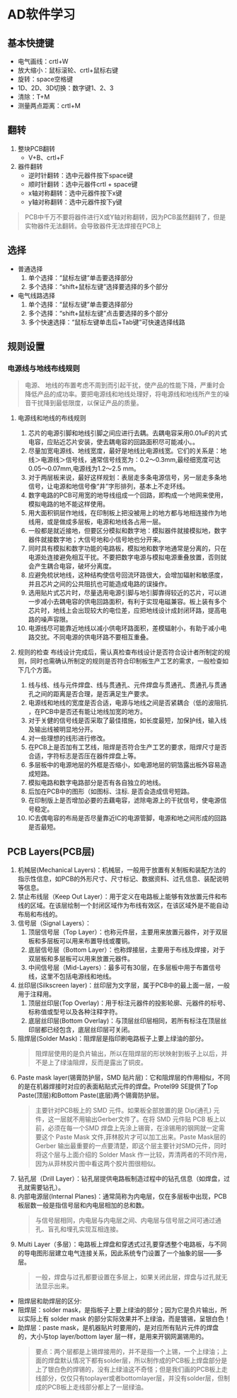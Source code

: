 
# AD软件学习

## 基本快捷键  

- 电气画线：crtl+W  
- 放大缩小：鼠标滚轮、crtl+鼠标右键
- 旋转：space空格键  
- 1D、2D、3D切换：数字键1、2、3  
- 清除：T+M
- 测量两点距离：crtl+M

## 翻转

1. 整块PCB翻转  
    - V+B、crtl+F
2. 器件翻转  
    - 逆时针翻转：选中元器件按下space键  
    - 顺时针翻转：选中元器件crtl + space键
    - x轴对称翻转：选中元器件按下x键  
    - y轴对称翻转：选中元器件按下y键  

> PCB中千万不要将器件进行X或Y轴对称翻转，因为PCB虽然翻转了，但是实物器件无法翻转。会导致器件无法焊接在PCB上

## 选择

- 普通选择  
    1. 单个选择：“鼠标左键”单击要选择部分
    2. 多个选择：“shift+鼠标左键”选择要选择的多个部分
- 电气线路选择
    1. 单个选择：“鼠标左键”单击要选择部分
    2. 多个选择：“shift+鼠标左键”点击要选择的多个部分
    3. 多个快速选择：“鼠标左键单击后+Tab键”可快速选择线路

## 规则设置

### 电源线与地线布线规则

> 电源、 地线的布置考虑不周到而引起干扰，使产品的性能下降，严重时会降低产品的成功率。要把电源线和地线处理好，将电源线和地线所产生的噪音干扰降到最低限度，以保证产品的质量。

1. 电源线和地线的布线规则
    1. 芯片的电源引脚和地线引脚之间应进行去耦。去耦电容采用0.01uF的片式电容，应贴近芯片安装，使去耦电容的回路面积尽可能减小。。
    2. 尽量加宽电源线、地线宽度，最好是地线比电源线宽。它们的关系是：地线＞电源线＞信号线，通常信号线宽为：0.2～0.3mm,最经细宽度可达0.05～0.07mm,电源线为1.2～2.5 mm。
    3. 对于两层板来说，最好这样规划：表层走多条电源信号，另一层走多条地信号，让电源和地信号像“井”字形排列，基本上不走环线。
    4. 数字电路的PCB可用宽的地导线组成一个回路，即构成一个地网来使用，模拟电路的地不能这样使用。
    5. 用大面积铜层作地线，在印制板上把没被用上的地方都与地相连接作为地线用，或是做成多层板，电源和地线各占用一层。
    6. 一般都是就近接地，但要区分模拟和数字地：模拟器件就接模拟地，数字器件就接数字地；大信号地和小信号地也分开来。
    7. 同时具有模拟和数字功能的电路板，模拟地和数字地通常是分离的，只在电源处连接避免相互干扰。不要把数字电源与模拟电源重叠放置，否则就会产生耦合电容，破坏分离度。
    8. 应避免梳状地线，这种结构使信号回流环路很大，会增加辐射和敏感度，并且芯片之间的公共阻抗也可能造成电路的误操作。
    9. 选用贴片式芯片时，尽量选用电源引脚与地引脚靠得较近的芯片，可以进一步减小去耦电容的供电回路面积，有利于实现电磁兼容。板上装有多个芯片时，地线上会出现较大的电位差，应把地线设计成封闭环路，提高电路的噪声容限。
    10. 电源线尽可能靠近地线以减小供电环路面积，差模辐射小，有助于减小电路交扰。不同电源的供电环路不要相互重叠。

2. 规则的检查
布线设计完成后，需认真检查布线设计是否符合设计者所制定的规则，同时也需确认所制定的规则是否符合印制板生产工艺的需求，一般检查如下几个方面。
    1. 线与线、线与元件焊盘、线与贯通孔、元件焊盘与贯通孔、贯通孔与贯通孔之间的距离是否合理，是否满足生产要求。
    2. 电源线和地线的宽度是否合适，电源与地线之间是否紧耦合（低的波阻抗. ，在PCB中是否还有能让地线加宽的地方。
    3. 对于关健的信号线是否采取了最佳措施，如长度最短，加保护线，输入线及输出线被明显地分开。
    4. 对一些理想的线形进行修改。
    5. 在PCB上是否加有工艺线，阻焊是否符合生产工艺的要求，阻焊尺寸是否合适，字符标志是否压在器件焊盘上等。
    6. 多层板中的电源地层的外框是否缩小，如电源地层的铜箔露出板外容易造成短路。
    7. 模拟电路和数字电路部分是否有各自独立的地线。
    8. 后加在PCB中的图形（如图标、注标. 是否会造成信号短路。
    9. 在印制版上是否增加必要的去藕电容，滤除电源上的干扰信号，使电源信号稳定。
    10. IC去偶电容的布局是否尽量靠近IC的电源管脚，电源和地之间形成的回路是否最短。

## PCB Layers(PCB层)

1. 机械层(Mechanical Layers)：机械层，一般用于放置有关制板和装配方法的指示性信息，如PCB的外形尺寸、尺寸标记、数据资料、过孔信息、装配说明等信息。
2. 禁止布线层（Keep Out Layer）：用于定义在电路板上能够有效放置元件和布线的区域。在该层绘制一个封闭区域作为布线有效区，在该区域外是不能自动布局和布线的。
3. 信号层（Signal Layers）：
    1. 顶层信号层（Top Layer）：也称元件层，主要用来放置元器件，对于双层板和多层板可以用来布置导线或覆铜。
    2. 底层信号层（Bottom Layer）：也称焊接层，主要用于布线及焊接，对于双层板和多层板可以用来放置元器件。
    3. 中间信号层（Mid-Layers）：最多可有30层，在多层板中用于布置信号线，这里不包括电源线和地线。
4. 丝印层(Silkscreen layer)：丝印层为文字层，属于PCB中的最上面一层，一般用于注释用。
    1. 顶层丝印层(Top Overlay)：用于标注元器件的投影轮廓、元器件的标号、标称值或型号以及各种注释字符。
    2. 底层丝印层(Bottom Overlay)：与顶层丝印层相同，若所有标注在顶层丝印层都已经包含，底层丝印层可关闭。
5. 阻焊层(Solder Mask)：阻焊层是指印刷电路板子上要上绿油的部分。
    > 阻焊层使用的是负片输出，所以在阻焊层的形状映射到板子上以后，并不是上了绿油阻焊，反而是露出了铜皮。
6. Paste mask layer(锡膏防护层，SMD 贴片层)：它和阻焊层的作用相似，不同的是在机器焊接时对应的表面粘贴式元件的焊盘。Protel99 SE提供了Top Paste(顶层)和Bottom Paste(底层)两个锡膏防护层。
    > 主要针对PCB板上的 SMD 元件。如果板全部放置的是 Dip(通孔) 元件，这一层就不用输出Gerber文件了。在将 SMD 元件贴 PCB 板上以前，必须在每一个SMD 焊盘上先涂上锡膏，在涂锡用的钢网就一定需要这个 Paste Mask 文件,菲林胶片才可以加工出来。Paste Mask层的 Gerber 输出最重要的一点要清楚，即这个层主要针对SMD元件，同时将这个层与上面介绍的 Solder Mask 作一比较，弄清两者的不同作用，因为从菲林胶片图中看这两个胶片图很相似。
7. 钻孔层（Drill Layer）：钻孔层提供电路板制造过程中的钻孔信息（如焊盘，过孔就需要钻孔）。
8. 内部电源层(Internal Planes)：通常简称为内电层，仅在多层板中出现，PCB板层数一般是指信号层和内电层相加的总和数。
    > 与信号层相同，内电层与内电层之间、内电层与信号层之间可通过通孔、盲孔和埋孔实现互相连接。
9. Multi Layer（多层）：电路板上焊盘和穿透式过孔要穿透整个电路板，与不同的导电图形层建立电气连接关系，因此系统专门设置了一个抽象的层——多层。
    > 一般，焊盘与过孔都要设置在多层上，如果关闭此层，焊盘与过孔就无法显示出来。

- 阻焊层和助焊层的区分:
- 阻焊层：solder mask，是指板子上要上绿油的部分；因为它是负片输出，所以实际上有 solder mask  的部分实际效果并不上绿油，而是镀锡，呈银白色！
- 助焊层：paste mask，是机器贴片时要用的，是对应所有贴片元件的焊盘的，大小与top layer/bottom layer 层一样，是用来开钢网漏锡用的。
    > 要点：两个层都是上锡焊接用的，并不是指一个上锡，一个上绿油；上面的焊盘默认情况下都有solder层，所以制作成的PCB板上焊盘部分是上了银白色的焊锡的，没有上绿油这不奇怪；但是我们画的PCB板上走线部分，仅仅只有toplayer或者bottomlayer层，并没有solder层，但制成的PCB板上走线部分都上了一层绿油。

